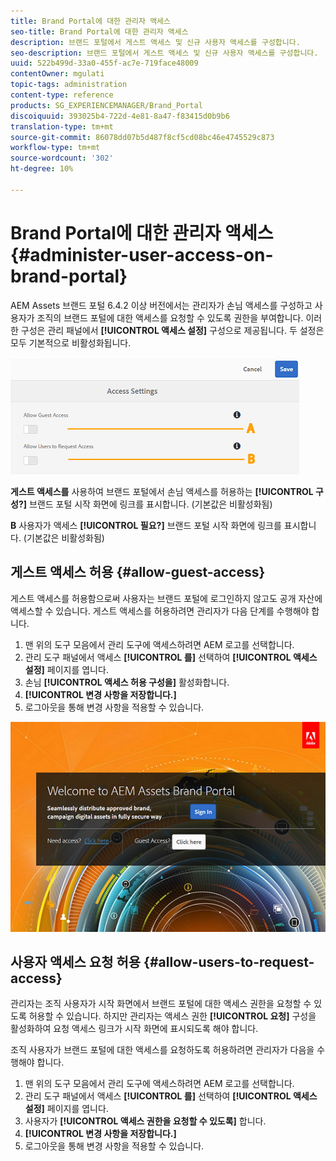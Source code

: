 ```yaml
---
title: Brand Portal에 대한 관리자 액세스
seo-title: Brand Portal에 대한 관리자 액세스
description: 브랜드 포털에서 게스트 액세스 및 신규 사용자 액세스를 구성합니다.
seo-description: 브랜드 포털에서 게스트 액세스 및 신규 사용자 액세스를 구성합니다.
uuid: 522b499d-33a0-455f-ac7e-719face48009
contentOwner: mgulati
topic-tags: administration
content-type: reference
products: SG_EXPERIENCEMANAGER/Brand_Portal
discoiquuid: 393025b4-722d-4e81-8a47-f83415d0b9b6
translation-type: tm+mt
source-git-commit: 86078dd07b5d487f8cf5cd08bc46e4745529c873
workflow-type: tm+mt
source-wordcount: '302'
ht-degree: 10%

---
```



# Brand Portal에 대한 관리자 액세스 {#administer-user-access-on-brand-portal}

AEM Assets 브랜드 포털 6.4.2 이상 버전에서는 관리자가 손님 액세스를 구성하고 사용자가 조직의 브랜드 포털에 대한 액세스를 요청할 수 있도록 권한을 부여합니다. 이러한 구성은 관리 패널에서 **[!UICONTROL 액세스 설정]** 구성으로 제공됩니다. 두 설정은 모두 기본적으로 비활성화됩니다.

![](assets/access-configs.png)

**게스트 액세스를** 사용하여 브랜드 포털에서 손님 액세스를 허용하는 **[!UICONTROL 구성?]** 브랜드 포털 시작 화면에 링크를 표시합니다. (기본값은 비활성화됨)

**B** 사용자가 액세스 **[!UICONTROL 필요?]** 브랜드 포털 시작 화면에 링크를 표시합니다. (기본값은 비활성화됨)

## 게스트 액세스 허용 {#allow-guest-access}

게스트 액세스를 허용함으로써 사용자는 브랜드 포털에 로그인하지 않고도 공개 자산에 액세스할 수 있습니다.
게스트 액세스를 허용하려면 관리자가 다음 단계를 수행해야 합니다.

1. 맨 위의 도구 모음에서 관리 도구에 액세스하려면 AEM 로고를 선택합니다.
1. 관리 도구 패널에서 액세스 **[!UICONTROL 를]** 선택하여 **[!UICONTROL 액세스 설정]** 페이지를 엽니다.
1. 손님 **[!UICONTROL 액세스 허용 구성을]** 활성화합니다.
1. **[!UICONTROL 변경 사항을 저장합니다.]**
1. 로그아웃을 통해 변경 사항을 적용할 수 있습니다.

![](assets/bp-welcome-screen.png)

## 사용자 액세스 요청 허용 {#allow-users-to-request-access}

관리자는 조직 사용자가 시작 화면에서 브랜드 포털에 대한 액세스 권한을 요청할 수 있도록 허용할 수 있습니다. 하지만 관리자는 액세스 권한 **[!UICONTROL 요청]** 구성을 활성화하여 요청 액세스 링크가 시작 화면에 표시되도록 해야 합니다.

조직 사용자가 브랜드 포털에 대한 액세스를 요청하도록 허용하려면 관리자가 다음을 수행해야 합니다.

1. 맨 위의 도구 모음에서 관리 도구에 액세스하려면 AEM 로고를 선택합니다.
1. 관리 도구 패널에서 액세스 **[!UICONTROL 를]** 선택하여 **[!UICONTROL 액세스 설정]** 페이지를 엽니다.
1. 사용자가 **[!UICONTROL 액세스 권한을 요청할 수 있도록]** 합니다.
1. **[!UICONTROL 변경 사항을 저장합니다.]**
1. 로그아웃을 통해 변경 사항을 적용할 수 있습니다.
